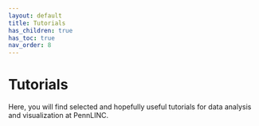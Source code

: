 ```yaml
---
layout: default
title: Tutorials
has_children: true
has_toc: true
nav_order: 8
---
```


# Tutorials

Here, you will find selected and hopefully useful tutorials for data analysis and visualization at PennLINC.
